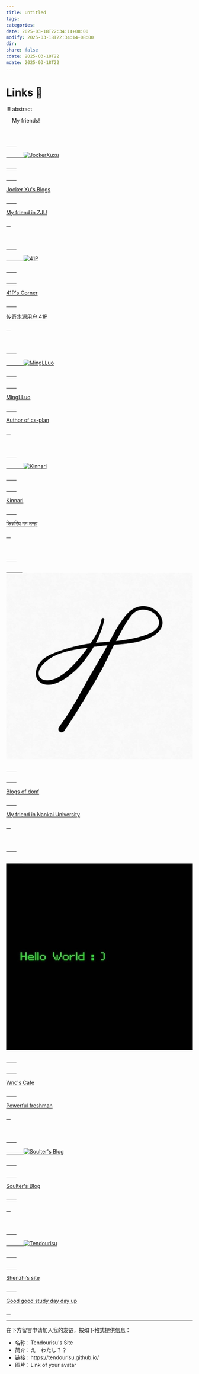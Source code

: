 ```yaml
---
title: Untitled
tags: 
categories: 
date: 2025-03-18T22:34:14+08:00
modify: 2025-03-18T22:34:14+08:00
dir: 
share: false
cdate: 2025-03-18T22
mdate: 2025-03-18T22
---
```

# Links 🥰

  
  

!!! abstract

    My friends!

  

<div class="flink-list">

  

<div class="flink-list-item">

    <a href="https://jokerxuxu.github.io/" title="JockerXuxu" target="_blank">

        <div class="flink-item-icon">

            <img src="https://jokerxuxu.github.io/medias/logo.png" alt="JockerXuxu">

        </div>

        <div class="flink-item-name heti-skip">Jocker Xu's Blogs</div>

        <div class="flink-item-desc">My friend in ZJU</div>

    </a>

</div>

  

<div class="flink-list-item">

    <a href="https://qiushao-e.github.io/" title="41P" target="_blank">

        <div class="flink-item-icon">

            <img src="https://qiushao-e.github.io/img/syq.jpg" alt="41P">

        </div>

        <div class="flink-item-name heti-skip">41P's Corner</div>

        <div class="flink-item-desc">传奇水源用户 41P</div>

    </a>

</div>

  

<div class="flink-list-item">

    <a href="https://minglluo.cn/" title="MingLLuo" target="_blank">

        <div class="flink-item-icon">

            <img src="https://avatars.githubusercontent.com/u/87021816?v=4" alt="MingLLuo">

        </div>

        <div class="flink-item-name heti-skip">MingLLuo</div>

        <div class="flink-item-desc">Author of cs-plan</div>

    </a>

</div>

  

<div class="flink-list-item">

    <a href="https://kinnariyamamatanha.github.io/" title="Kinaari" target="_blank">

        <div class="flink-item-icon">

            <img src="https://raw.githubusercontent.com/KinnariyaMamaTanha/KinnariyaMamaTanha.github.io/refs/heads/main/overrides/img/avatar1.png" alt="Kinnari">

        </div>

        <div class="flink-item-name heti-skip">Kinnari</div>

        <div class="flink-item-desc">किन्नरिय मम तण्हा</div>

    </a>

</div>

  

<div class="flink-list-item">

    <a href="https://DeepforThink.github.io/" title="DeepforThink" target="_blank">

        <div class="flink-item-icon">

            <img src="https://raw.githubusercontent.com/DeepforThink/DeepforThink.github.io/refs/heads/main/images/touxiang.png" alt="DeepforThink">

        </div>

        <div class="flink-item-name heti-skip">Blogs of donf</div>

        <div class="flink-item-desc">My friend in Nankai University</div>

    </a>

</div>

  

<div class="flink-list-item">

    <a href="https://wncfht.github.io/notes/" title="wnc" target="_blank">

        <div class="flink-item-icon">

            <img src="https://raw.githubusercontent.com/WncFht/picture/main/picture/logo.jpg" alt="wnc">

        </div>

        <div class="flink-item-name heti-skip">Wnc's Cafe</div>

        <div class="flink-item-desc">Powerful freshman</div>

    </a>

</div>

  
  
  

<div class="flink-list-item">

    <a href="https://blog.soulter.top/" title="Soulter's Blog" target="_blank">

        <div class="flink-item-icon">

            <img src="https://avatars.githubusercontent.com/u/37870767?v=4" alt="Soulter's Blog">

        </div>

        <div class="flink-item-name heti-skip">Soulter's Blog</div>

        <div class="flink-item-desc"></div>

    </a>

</div>

  

<div class="flink-list-item">

    <a href="https://shenzhi-wang.netlify.app/" title="Shenzhi’s site" target="_blank">

        <div class="flink-item-icon">

            <img src="https://shenzhi-wang.netlify.app/authors/admin/avatar_hud1fb52876cd2488ff02d209dc39ac7b0_2197145_270x270_fill_q75_lanczos_center.jpg" alt="Tendourisu">

        </div>

        <div class="flink-item-name heti-skip">Shenzhi’s site</div>

        <div class="flink-item-desc"> Good good study day day up</div>

    </a>

</div>

  
  

</div>

  

<hr><p>在下方留言申请加入我的友链，按如下格式提供信息：</p><ul><li>名称：Tendourisu's Site</li><li>简介：え　わたし？？</li><li>链接：https://tendourisu.github.io/</li><li>图片：Link of your avatar</li></ul>